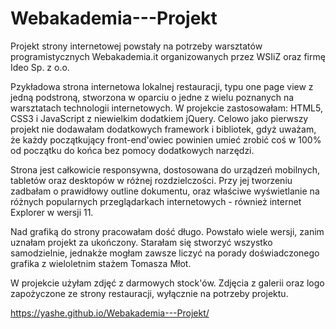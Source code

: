 # Webakademia---Projekt

Projekt strony internetowej powstały na potrzeby warsztatów programistycznych Webakademia.it organizowanych przez WSIiZ oraz firmę Ideo Sp. z o.o.

Pzykładowa strona internetowa lokalnej restauracji, typu one page view z jedną podstroną, stworzona w oparciu o jedne z wielu poznanych na warsztatach technologii internetowych. W projekcie zastosowałam: HTML5, CSS3 i JavaScript z niewielkim dodatkiem jQuery. Celowo jako pierwszy projekt nie dodawałam dodatkowych framework i bibliotek, gdyż uważam, że każdy początkujący front-end'owiec powinien umieć zrobić coś w 100% od początku do końca bez pomocy dodatkowych narzędzi.

Strona jest całkowicie responsywna, dostosowana do urządzeń mobilnych, tabletów oraz desktopów w różnej rozdzielczości. Przy jej tworzeniu zadbałam o prawidłowy outline dokumentu, oraz właściwe wyświetlanie na różnych popularnych przeglądarkach internetowych - również internet Explorer w wersji 11.

Nad grafiką do strony pracowałam dość długo. Powstało wiele wersji, zanim uznałam projekt za ukończony. Starałam się stworzyć wszystko samodzielnie, jednakże mogłam zawsze liczyć na porady doświadczonego grafika z wieloletnim stażem Tomasza Młot.

W projekcie użyłam zdjęć z darmowych stock'ów.
Zdjęcia z galerii oraz logo zapożyczone ze strony restauracji, wyłącznie na potrzeby projektu.

https://yashe.github.io/Webakademia---Projekt/
